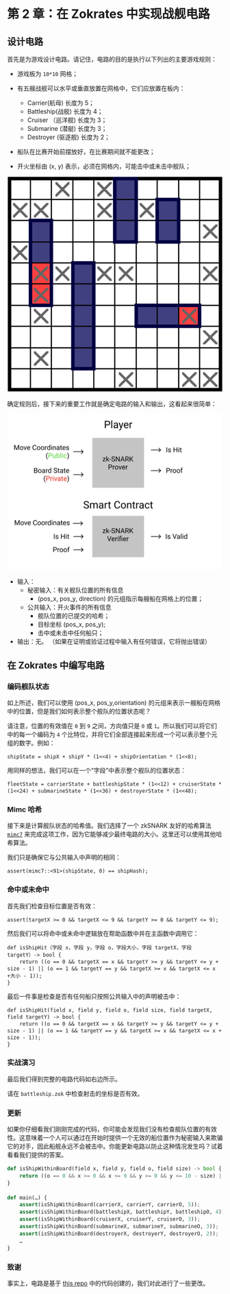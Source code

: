 # 第 2 章：在 Zokrates 中实现战舰电路

## 设计电路

首先是为游戏设计电路。请记住，电路的目的是执行以下列出的主要游戏规则：

- 游戏板为 `10*10` 网格；
- 有五艘战舰可以水平或垂直放置在网格中，它们应放置在板内：
    * Carrier(航母) 长度为 5；
    * Battleship(战舰) 长度为 4；
    * Cruiser （巡洋舰) 长度为 3；
    * Submarine (潜艇) 长度为 3；
    * Destroyer (驱逐舰) 长度为 2；

- 船队在比赛开始前摆放好，在比赛期间就不能更改；

- 开火坐标由 (x, y) 表示，必须在网格内，可能击中或未击中舰队；

<img src="https://github.com/sCrypt-Inc/image-hosting/blob/master/learn-scrypt-courses/course-02/04.png?raw=true" width="600">


确定规则后，接下来的重要工作就是确定电路的输入和输出，这看起来很简单：

<img src="https://github.com/sCrypt-Inc/image-hosting/blob/master/learn-scrypt-courses/course-02/11.png?raw=true" width="600">

- 输入：
    * 秘密输入：有关舰队位置的所有信息
        * (pos_x, pos_y, direction) 的元组指示每艘船在网格上的位置；
    * 公共输入：开火事件的所有信息
        * 舰队位置的已提交的哈希；
        * 目标坐标 (pos_x, pos_y);
        * 击中或未击中任何船只；
- 输出：无。 （如果在证明或验证过程中输入有任何错误，它将抛出错误）

## 在 Zokrates 中编写电路

### 编码舰队状态

如上所述，我们可以使用 (pos_x, pos_y,orientation) 的元组来表示一艘船在网格中的位置，但是我们如何表示整个舰队的位置状态呢？

请注意，位置的有效值在 `0` 到 `9` 之间，方向值只是 `0` 或 `1`。所以我们可以将它们中的每一个编码为 `4` 个比特位，并将它们全部连接起来形成一个可以表示整个元组的数字。例如：

```
shipState = shipX + shipY * (1<<4) + shipOrientation * (1<<8);
```

用同样的想法，我们可以在一个“字段”中表示整个舰队的位置状态：

```
fleetState = carrierState + battleshipState * (1<<12) + cruiserState * (1<<24) + submarineState * (1<<36) + destroyerState * (1<<48);
```

### Mimc 哈希

接下来是计算舰队状态的哈希值。我们选择了一个 zkSNARK 友好的哈希算法 [`mimc7`](https://xiaohuiliu.medium.com/zk-friendly-hash-function-mimc-in-bitcoin-1236783d7f64) 来完成这项工作，因为它能够减少最终电路的大小。这里还可以使用其他哈希算法。

我们只是确保它与公共输入中声明的相同：

```
assert(mimc7::<91>(shipState, 0) == shipHash);
```

### 命中或未命中

首先我们检查目标位置是否有效：

```
assert(targetX >= 0 && targetX <= 9 && targetY >= 0 && targetY <= 9);
```

然后我们可以将命中或未命中逻辑放在帮助函数中并在主函数中调用它：

```
def isShipHit（字段 x，字段 y，字段 o，字段大小，字段 targetX，字段 targetY）-> bool {
    return ((o == 0 && targetX == x && targetY >= y && targetY <= y + size - 1) || (o == 1 && targetY == y && targetX >= x && targetX <= x +大小 - 1));
}
```

最后一件事是检查是否有任何船只按照公共输入中的声明被击中：

```
def isShipHit(field x, field y, field o, field size, field targetX, field targetY) -> bool {
    return ((o == 0 && targetX == x && targetY >= y && targetY <= y + size - 1) || (o == 1 && targetY == y && targetX >= x && targetX <= x + size - 1));
}
```
### 实战演习

最后我们得到完整的电路代码如右边所示。

请在 `battleship.zok` 中检查射击的坐标是否有效。


### 更新

如果你仔细看我们刚刚完成的代码，你可能会发现我们没有检查舰队位置的有效性。这意味着一个人可以通过在开始时提供一个无效的船位置作为秘密输入来欺骗它的对手，因此船舰永远不会被击中。你能更新电路以防止这种情况发生吗？试着看看我们提供的答案。


```python
def isShipWithinBoard(field x, field y, field o, field size) -> bool {
    return ((o == 0 && x >= 0 && x <= 9 && y >= 0 && y <= 10 - size) || (o == 1 && x >= 0 && x <= 10 - size && y >= 0 && y <= 9));
}

def main(…) {
    assert(isShipWithinBoard(carrierX, carrierY, carrierO, 5));
    assert(isShipWithinBoard(battleshipX, battleshipY, battleshipO, 4));
    assert(isShipWithinBoard(cruiserX, cruiserY, cruiserO, 3));
    assert(isShipWithinBoard(submarineX, submarineY, submarineO, 3));
    assert(isShipWithinBoard(destroyerX, destroyerY, destroyerO, 2));
    …
}
```


### 致谢

事实上，电路是基于 [this repo](https://github.com/tommymsz006/zkbattleship-circuit) 中的代码创建的，我们对此进行了一些更改。